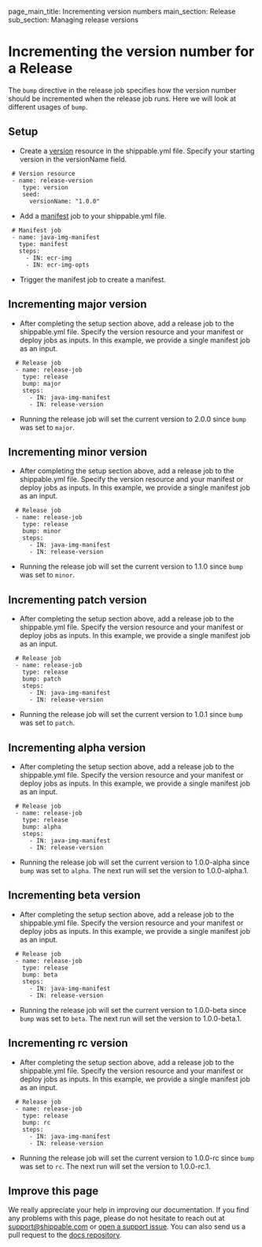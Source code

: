 page_main_title: Incrementing version numbers
main_section: Release
sub_section: Managing release versions


# Incrementing the version number for a Release

The `bump` directive in the release job specifies how the version number should be incremented when the release job runs. Here we will look at different usages of `bump`.

## Setup

-  Create a [version](/platform/workflow/resource/version/) resource in the shippable.yml file. Specify your starting version in the versionName field.

```
 # Version resource
 - name: release-version
    type: version
    seed:
      versionName: "1.0.0"
```

-  Add a [manifest](/platform/workflow/job/manifest/) job to your shippable.yml file.

```
 # Manifest job  
 - name: java-img-manifest
   type: manifest
   steps:
     - IN: ecr-img
     - IN: ecr-img-opts
```

-  Trigger the manifest job to create a manifest.


## Incrementing major version

- After completing the setup section above, add a release job to the shippable.yml file. Specify the version resource and your manifest or deploy jobs as inputs. In this example,
 we provide a single manifest job as an input.

```
  # Release job    
  - name: release-job
    type: release
    bump: major
    steps:
      - IN: java-img-manifest
      - IN: release-version
```

- Running the release job will set the current version to 2.0.0 since `bump` was set to `major`.

## Incrementing minor version

 - After completing the setup section above, add a release job to the shippable.yml file. Specify the version resource and your manifest or deploy jobs as inputs. In this example,
  we provide a single manifest job as an input.

```
  # Release job    
  - name: release-job
    type: release
    bump: minor
    steps:
      - IN: java-img-manifest
      - IN: release-version
```

- Running the release job will set the current version to 1.1.0 since `bump` was set to `minor`.

## Incrementing patch version

- After completing the setup section above, add a release job to the shippable.yml file. Specify the version resource and your manifest or deploy jobs as inputs. In this example,
 we provide a single manifest job as an input.

```
  # Release job    
  - name: release-job
    type: release
    bump: patch
    steps:
      - IN: java-img-manifest
      - IN: release-version
```

- Running the release job will set the current version to 1.0.1 since `bump` was set to `patch`.

## Incrementing alpha version

- After completing the setup section above, add a release job to the shippable.yml file. Specify the version resource and your manifest or deploy jobs as inputs. In this example,
 we provide a single manifest job as an input.

```
  # Release job    
  - name: release-job
    type: release
    bump: alpha
    steps:
      - IN: java-img-manifest
      - IN: release-version
```

- Running the release job will set the current version to 1.0.0-alpha since `bump` was set to `alpha`. The next run will set the version to 1.0.0-alpha.1.

## Incrementing beta version

- After completing the setup section above, add a release job to the shippable.yml file. Specify the version resource and your manifest or deploy jobs as inputs. In this example,
 we provide a single manifest job as an input.

```
  # Release job    
  - name: release-job
    type: release
    bump: beta
    steps:
      - IN: java-img-manifest
      - IN: release-version
```

- Running the release job will set the current version to 1.0.0-beta since `bump` was set to `beta`. The next run will set the version to 1.0.0-beta.1.

## Incrementing rc version

 - After completing the setup section above, add a release job to the shippable.yml file. Specify the version resource and your manifest or deploy jobs as inputs. In this example,
  we provide a single manifest job as an input.


```
  # Release job    
  - name: release-job
    type: release
    bump: rc
    steps:
      - IN: java-img-manifest
      - IN: release-version
```

- Running the release job will set the current version to 1.0.0-rc since `bump` was set to `rc`. The next run will set the version to 1.0.0-rc.1.

## Improve this page

We really appreciate your help in improving our documentation. If you find any problems with this page, please do not hesitate to reach out at [support@shippable.com](mailto:support@shippable.com) or [open a support issue](https://www.github.com/Shippable/support/issues). You can also send us a pull request to the [docs repository](https://www.github.com/Shippable/docs).
